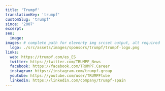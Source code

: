 ```yaml
---
title: 'Trumpf'
translationKey: 'trumpf'
customSlug: 'trumpf'
since: '2007'
excerpt:
seo:
  image:
images: # complete path for eleventy img srcset output, alt required
  logo: ./src/assets/images/sponsors/trumpf/trumpf-logo.png
links:
  web: https://trumpf.com/es_ES
  twitter: https://twitter.com/TRUMPF_News
  facebook: https://facebook.com/TRUMPF.Career
  instagram: https://instagram.com/trumpf.group
  youtube: https://youtube.com/user/TRUMPFtube
  linkedin: https://linkedin.com/company/trumpf-spain
---
```


